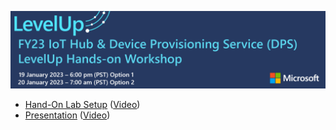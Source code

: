 
<p>
<img src="./images/LevelUp-IoT-DPS.png">
<ul>
  <li><a href="https://microsoft-my.sharepoint.com/:w:/p/goblackw/ETaZDyrIgttJv-T12P6eRewB5J0VdcGid_yQ4l2vpkqRLw?e=js7H0B">Hand-On Lab Setup</a> (<a href="https://microsoft-my.sharepoint.com/:v:/p/goblackw/EcrWzLD1AiNDvToBmtaiB6EBHx2SbtEUZtKLWrqzWBMpJA?e=zjoycC">Video</a>)
  <li><a href="https://microsoft-my.sharepoint.com/:p:/p/goblackw/ERp6bH33JcxAiw7EvsIOwvcBCoPUanf0NL-M2I8-LQOl7Q?e=fc0khu">Presentation</a> (<a href="https://microsoft-my.sharepoint.com/:v:/p/goblackw/EVRE8cWys-RHjMGW4T7FbIwBHdh3O3I9r_hbu0bxNmA6Rg?e=5DdB7X">Video</a>)
</ul>
    
